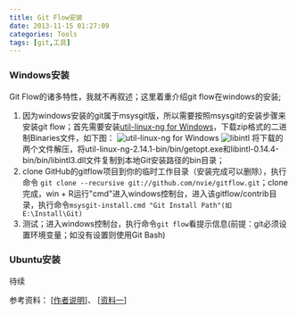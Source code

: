```yaml
---
title: Git Flow安装
date: 2013-11-15 01:27:09
categories: Tools
tags: [git,工具]
---
```

### Windows安装
Git Flow的诸多特性，我就不再叙述；这里着重介绍git flow在windows的安装;

1. 因为windows安装的git属于msysgit版，所以需要按照msysgit的安装步骤来安装git flow；首先需要安装[util-linux-ng for Windows](http://gnuwin32.sourceforge.net/packages/util-linux-ng.htm)，下载zip格式的二进制Binaries文件，如下图：
![util-linux-ng for Windows](/images/git/Install-Git-Flow-One.png)
![libintl](/images/git/Install-Git-Flow-Two.png)
将下载的两个文件解压，将util-linux-ng-2.14.1-bin/bin/getopt.exe和libintl-0.14.4-bin/bin/libintl3.dll文件复制到本地Git安装路径的bin目录；
2. clone GitHub的gitflow项目到你的临时工作目录（安装完成可以删除），执行命令 `git clone --recursive git://github.com/nvie/gitflow.git`；clone完成，win + R运行"cmd"进入windows控制台，进入该gitflow/contrib目录，执行命令`msysgit-install.cmd "Git Install Path"(如E:\Install\Git)`
3. 测试；进入windows控制台，执行命令`git flow`看提示信息(前提：git必须设置环境变量；如没有设置则使用Git Bash)

### Ubuntu安装

待续
 
参考资料：
[[作者说明](https://github.com/nvie/gitflow/wiki/Windows)]、
[[资料一](http://www.360doc.com/content/13/0720/22/2569758_301389862.shtml)]